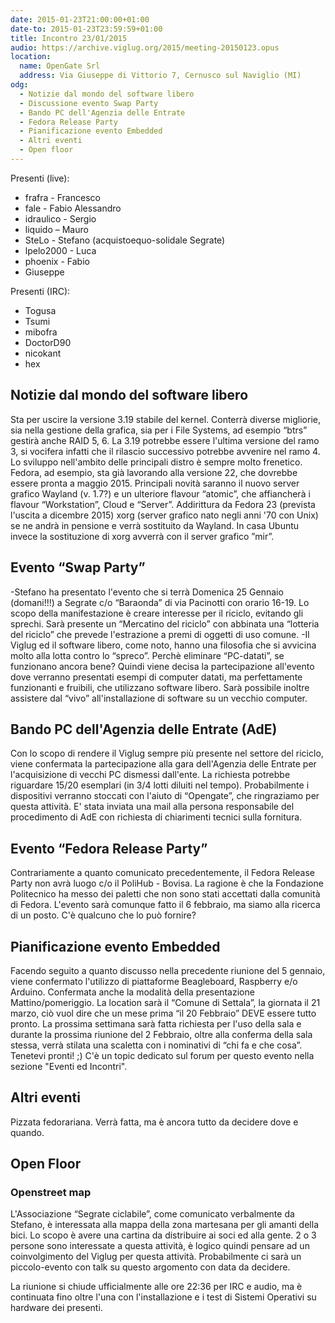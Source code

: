 ```yaml
---
date: 2015-01-23T21:00:00+01:00
date-to: 2015-01-23T23:59:59+01:00
title: Incontro 23/01/2015
audio: https://archive.viglug.org/2015/meeting-20150123.opus
location:
  name: OpenGate Srl
  address: Via Giuseppe di Vittorio 7, Cernusco sul Naviglio (MI)
odg:
  - Notizie dal mondo del software libero
  - Discussione evento Swap Party
  - Bando PC dell'Agenzia delle Entrate
  - Fedora Release Party
  - Pianificazione evento Embedded
  - Altri eventi
  - Open floor
---
```


Presenti (live):

* frafra - Francesco
* fale - Fabio Alessandro
* idraulico - Sergio
* liquido – Mauro
* SteLo - Stefano (acquistoequo-solidale Segrate)
* lpelo2000 - Luca
* phoenix - Fabio
* Giuseppe

Presenti (IRC):

* Togusa
* Tsumi
* mibofra
* DoctorD90
* nicokant
* hex

## Notizie dal mondo del software libero

Sta per uscire la versione 3.19 stabile del kernel. Conterrà diverse migliorie, sia nella gestione della grafica, sia per i File Systems, ad esempio “btrs” gestirà anche RAID 5, 6. La 3.19 potrebbe essere l'ultima versione del ramo 3, si vocifera infatti che il rilascio successivo potrebbe avvenire nel ramo 4.
Lo sviluppo nell'ambito delle principali distro è sempre molto frenetico. Fedora, ad esempio, sta già lavorando alla versione 22, che dovrebbe essere pronta a maggio 2015. Principali novità saranno il nuovo server grafico Wayland (v. 1.7?)  e un ulteriore flavour “atomic”, che affiancherà i flavour “Workstation”, Cloud e “Server”. Addirittura da Fedora 23 (prevista l'uscita a dicembre 2015) xorg (server grafico nato negli anni '70 con Unix) se ne andrà in pensione e verrà sostituito da Wayland. In casa Ubuntu invece la sostituzione di xorg avverrà con il server grafico ”mir”. 


## Evento “Swap Party”

-Stefano ha presentato l'evento che si terrà Domenica 25 Gennaio (domani!!!) a Segrate c/o “Baraonda” di via Pacinotti con orario 16-19.
Lo scopo della manifestazione è creare interesse per il riciclo, evitando gli sprechi. Sarà presente un “Mercatino del riciclo” con abbinata una “lotteria del riciclo” che prevede l'estrazione a premi di oggetti di uso comune.
-Il Viglug ed il software libero, come noto, hanno una filosofia che si avvicina molto alla lotta contro lo “spreco”. Perchè eliminare “PC-datati”, se funzionano ancora bene? Quindi viene decisa la partecipazione all'evento dove verranno presentati esempi di computer datati, ma perfettamente funzionanti e fruibili, che utilizzano software libero. Sarà possibile inoltre assistere dal “vivo” all'installazione di software su un vecchio computer.

## Bando PC dell'Agenzia delle Entrate (AdE)

Con lo scopo di rendere il Viglug sempre più presente nel settore del riciclo, viene confermata la partecipazione alla gara dell'Agenzia delle Entrate per l'acquisizione di vecchi PC dismessi dall'ente.
La richiesta potrebbe riguardare 15/20 esemplari (in 3/4 lotti diluiti nel tempo). Probabilmente i dispositivi verranno stoccati con l'aiuto di “Opengate”, che ringraziamo per questa attività. 
E' stata inviata una mail alla persona responsabile del procedimento di AdE con richiesta di chiarimenti tecnici sulla fornitura.
 

## Evento “Fedora Release Party”
 
Contrariamente a quanto comunicato precedentemente, il Fedora Release Party non avrà luogo c/o il PoliHub - Bovisa. La ragione è che la Fondazione Politecnico ha messo dei paletti che non sono stati accettati dalla comunità di Fedora.
L'evento sarà comunque fatto il 6 febbraio, ma siamo alla ricerca di un posto. C'è qualcuno che lo può fornire?

## Pianificazione evento Embedded

Facendo seguito a quanto discusso nella precedente riunione del 5 gennaio, viene confermato l'utilizzo di piattaforme Beagleboard, Raspberry e/o Arduino. 
Confermata anche la modalità della presentazione Mattino/pomeriggio.
La location sarà il “Comune di Settala”, la giornata il 21 marzo, ciò vuol dire che un mese prima “il 20 Febbraio” DEVE essere tutto pronto. La prossima settimana sarà fatta richiesta per l'uso della sala e durante la prossima riunione del 2 Febbraio, oltre alla conferma della sala stessa, verrà stilata una scaletta con i nominativi di “chi fa e che cosa”. Tenetevi pronti!  ;) C'è un topic dedicato sul forum per questo evento nella sezione "Eventi ed Incontri".

## Altri eventi

Pizzata fedorariana. Verrà fatta, ma è ancora tutto da decidere dove e quando.

## Open Floor

### Openstreet map
L'Associazione “Segrate ciclabile”, come comunicato verbalmente da Stefano, è interessata alla mappa della zona martesana per gli amanti della bici. Lo scopo è avere una cartina da distribuire ai soci ed alla gente. 2 o 3 persone sono interessate a questa attività, è logico quindi pensare ad un coinvolgimento del Viglug per questa attività. 
Probabilmente ci sarà un piccolo-evento con talk su questo argomento con data da decidere.


La riunione si chiude ufficialmente alle ore 22:36 per IRC e audio, ma è continuata fino oltre l'una con l'installazione e i test di Sistemi Operativi su hardware dei presenti.
